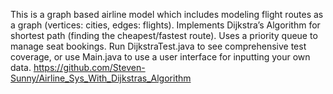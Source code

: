 This is a graph based airline model which includes modeling flight routes as a graph (vertices: cities, edges: flights). 
Implements Dijkstra’s Algorithm for shortest path (finding the cheapest/fastest route). Uses a priority queue to manage 
seat bookings. Run DijkstraTest.java to see comprehensive test coverage, or use Main.java to use a user interface for 
inputting your own data. https://github.com/Steven-Sunny/Airline_Sys_With_Dijkstras_Algorithm
